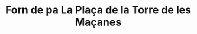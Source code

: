 ---
title: "Forn de pa La Plaça de la Torre de les Maçanes"
url: /la-torre-de-les-macanes-torremanzanas/forn-de-pa-la-placa-de-la-torre-de-les-macanes/
shop: Bäckerei
---
